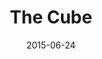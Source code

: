 ---
layout: site
title: "The Cube"
date: 2015-06-24
categories: [google]
version: 0.0.0
major: 0
minor: 0
patch: 0
slug: the-cube
link: https://cube.withgoogle.com
submitter: lpolepeddi
permalink: /sites/:slug
---